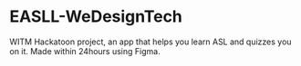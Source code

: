 # EASLL-WeDesignTech
WITM Hackatoon project, an app that helps you learn ASL and quizzes you on it. Made within 24hours using Figma.

